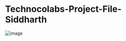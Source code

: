 # Technocolabs-Project-File-Siddharth

![image](https://user-images.githubusercontent.com/107672963/181267693-59b678b6-1823-4367-a1e0-29bfc4171cf4.png)

